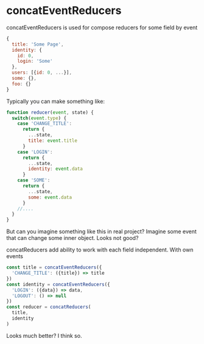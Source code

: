 # concatEventReducers

concatEventReducers is used for compose reducers for some field by event

```js
{
  title: 'Some Page',
  identity: {
    id: 0,
    login: 'Some'
  },
  users: [{id: 0, ...}],
  some: {},
  foo: {}
}
```

Typically you can make something like:
```js
function reducer(event, state) {
  switch(event.type) {
    case 'CHANGE_TITLE':
      return {
        ...state,
        title: event.title
      }
    case 'LOGIN':
      return {
        ...state,
        identity: event.data
      }
    case 'SOME':
      return {
        ...state,
        some: event.data
      }
    //....
  }
}
```

But can you imagine something like this in real project? Imagine some event that can change some inner object. Looks not good?

concatReducers add ability to work with each field independent. With own events

```js
const title = concatEventReducers({
  'CHANGE_TITLE': ({title}) => title
})
const identity = concatEventReducers({
  'LOGIN': ({data}) => data,
  'LOGOUT': () => null
})
const reducer = concatReducers(
  title,
  identity
)
```

Looks much better? I think so.
